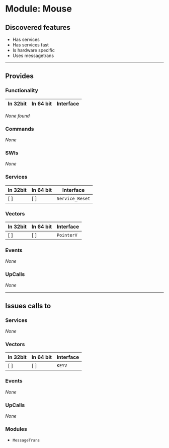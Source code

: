 # Module: Mouse

## Discovered features


* Has services
* Has services fast
* Is hardware specific
* Uses messagetrans

---

## Provides

### Functionality

| In 32bit | In 64 bit | Interface |
|----------|-----------|-----------|

*None found*

### Commands


*None*


### SWIs


*None*


### Services


| In 32bit | In 64 bit | Interface |
|----------|-----------|-----------|
| [ ]      | [ ]       | `Service_Reset` |


### Vectors


| In 32bit | In 64 bit | Interface |
|----------|-----------|-----------|
| [ ]      | [ ]       | `PointerV` |


### Events


*None*


### UpCalls


*None*


---

## Issues calls to

### Services


*None*


### Vectors


| In 32bit | In 64 bit | Interface |
|----------|-----------|-----------|
| [ ]      | [ ]       | `KEYV` |


### Events


*None*


### UpCalls


*None*


### Modules


* `MessageTrans`


